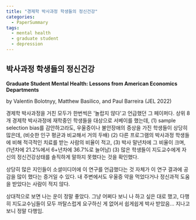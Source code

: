 ```yaml
---
title: "경제학 박사과정 학생들의 정신건강"
categories:
  - PaperSummary
tags:
  - mental health
  - graduate student
  - depression
--- 
```


## 박사과정 학생들의 정신건강

**Graduate Student Mental Health: Lessons from American Economics Departments**

by Valentin Bolotnyy, Matthew Basilico, and Paul Barreira (JEL 2022)

<!--
We study the mental health of graduate students at eight top-ranked economics PhD programs in the United States using clinically validated surveys. We find that 24.8 percent experience moderate or severe symptoms of depression or anxiety—more than two times the population average. Though our response rate was 45.1 percent and sample selection concerns exist, conservative lower bounds nonetheless suggest higher prevalence rates of such symptoms than in the general population. Mental health issues are especially prevalent at the end of the PhD program: 36.7 percent of students in years 6+ of their program experience moderate or severe symptoms of depression or anxiety, versus 21.2 percent of first-year students. Of economics students with these symptoms, 25.2 percent are in treatment, compared to 41.4 percent of graduate students in other programs. A similar percentage of economics students (40–50 percent) say they cannot honestly discuss mental health with advisers as say they cannot easily discuss nonacademic career options with them. Only 26 percent find their work to be useful always or most of the time, compared to 70 percent of economics faculty and 63 percent of the working age population. We provide recommendations for students, faculty, and administrators on ways to improve graduate student mental health. 
-->

경제학 박사과정을 거친 모두가 한번씩은 '놀랍지 않다'고 언급했던 그 페이퍼다. 상위 8개 경제학 박사과정에 재학중인 학생들을 대상으로 서베이를 했는데, 
(1) sample selection bias를 감안하고라도, 우울증이나 불안장애의 증상을 가진 학생들이 상당히 많은데, (비슷한 인구 평균과 비교해서 거의 두배)
(2) 다른 프로그램의 박사과정 학생들에 비해 적극적인 치료를 받는 사람의 비율이 적고,
(3) 박사 말년차에 그 비율이 크며, (1년차에 21.2%에서 6+년차에 36.7%로 늘어남)
(3) 많은 학생들이 지도교수에게 자신의 정신건강상태를 솔직하게 말하지 못했다는 것을 확인했다. 

상당히 많은 지인들이 소셜미디어에 이 연구를 언급했다는 것 자체가 이 연구 결과에 공감을 많이 했다는 증거일 수 있다. 내 주변에서도 우울증 약을 먹었다거나 정신과적 도움을 받았다는 사람이 적지 않다.

상대적으로 보면 나는 운이 정말 좋았다. 그냥 어쩌다 보니 나 하고 싶은 대로 했고, 다행히 지도교수님들이 모두 까탈스럽게 요구하신 게 없어서 쉽게쉽게 박사 받았음... 지나고 보니 정말 다행임.
